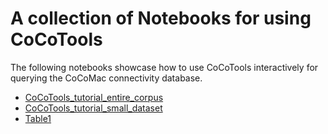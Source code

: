 # A collection of Notebooks for using CoCoTools

The following notebooks showcase how to use CoCoTools interactively for
querying the CoCoMac connectivity database.

* [CoCoTools_tutorial_entire_corpus](http://nbviewer.ipython.org/url/github.com/cocotools/CoCoTools/raw/master/examples/CoCoTools_tutorial_entire_corpus.ipynb)
* [CoCoTools_tutorial_small_dataset](http://nbviewer.ipython.org/url/github.com/cocotools/CoCoTools/raw/master/examples/CoCoTools_tutorial_small_dataset.ipynb)
* [Table1](http://nbviewer.ipython.org/url/github.com/cocotools/CoCoTools/raw/master/examples/Table1.ipynb)
